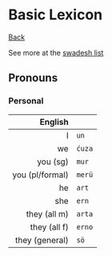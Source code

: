Basic Lexicon
=============

[Back](./README.md)

See more at the [swadesh list](./swadesh.md)

## Pronouns
### Personal
|         English |        |
|----------------:|:-------|
|               I | `un`   |
|              we | `ćuza` |
|        you (sg) | `mur`  |
| you (pl/formal) | `merü` |
|              he | `art`  |
|             she | `ern`  |
|    they (all m) | `arta` |
|    they (all f) | `erno` |
|  they (general) | `sö`   |